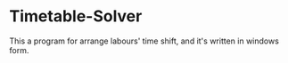 # Timetable-Solver
This a program for arrange labours' time shift, and it's written in windows form.

